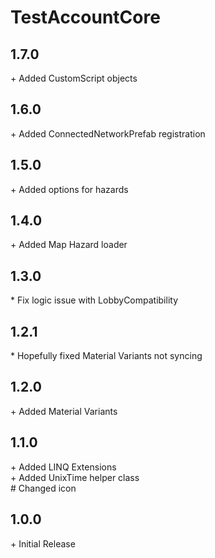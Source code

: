 # TestAccountCore

## 1.7.0

\+ Added CustomScript objects<br>

## 1.6.0

\+ Added ConnectedNetworkPrefab registration<br>

## 1.5.0

\+ Added options for hazards<br>

## 1.4.0

\+ Added Map Hazard loader<br>

## 1.3.0

\* Fix logic issue with LobbyCompatibility<br>

## 1.2.1

\* Hopefully fixed Material Variants not syncing<br>

## 1.2.0

\+ Added Material Variants<br>

## 1.1.0

\+ Added LINQ Extensions<br>
\+ Added UnixTime helper class<br>
\# Changed icon<br>

## 1.0.0

\+ Initial Release<br>
